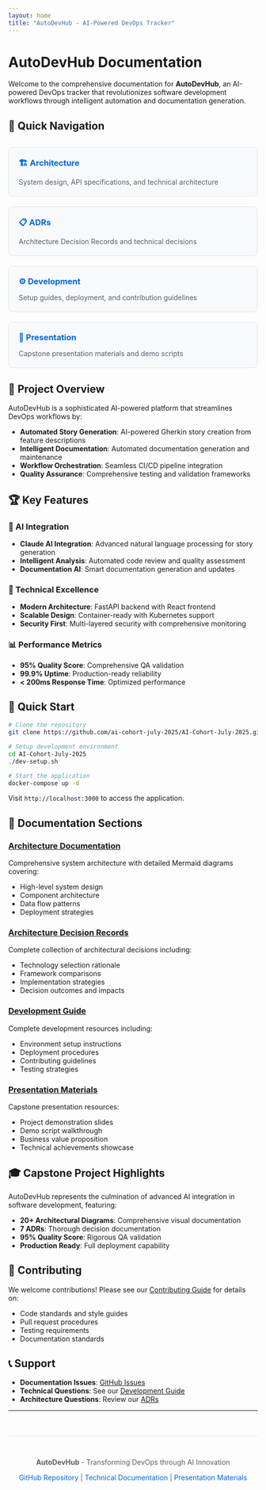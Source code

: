 ```yaml
---
layout: home
title: "AutoDevHub - AI-Powered DevOps Tracker"
---
```


# AutoDevHub Documentation

Welcome to the comprehensive documentation for **AutoDevHub**, an AI-powered DevOps tracker that revolutionizes software development workflows through intelligent automation and documentation generation.

## 🚀 Quick Navigation

<div class="nav-grid">
  <div class="nav-card">
    <h3><a href="/docs/architecture/">🏗️ Architecture</a></h3>
    <p>System design, API specifications, and technical architecture</p>
  </div>
  
  <div class="nav-card">
    <h3><a href="/docs/adr/">📋 ADRs</a></h3>
    <p>Architecture Decision Records and technical decisions</p>
  </div>
  
  <div class="nav-card">
    <h3><a href="/docs/development/">⚙️ Development</a></h3>
    <p>Setup guides, deployment, and contribution guidelines</p>
  </div>
  
  <div class="nav-card">
    <h3><a href="/docs/presentation/">🎯 Presentation</a></h3>
    <p>Capstone presentation materials and demo scripts</p>
  </div>
</div>

## 🎯 Project Overview

AutoDevHub is a sophisticated AI-powered platform that streamlines DevOps workflows by:

- **Automated Story Generation**: AI-powered Gherkin story creation from feature descriptions
- **Intelligent Documentation**: Automated documentation generation and maintenance
- **Workflow Orchestration**: Seamless CI/CD pipeline integration
- **Quality Assurance**: Comprehensive testing and validation frameworks

## 🏆 Key Features

### 🤖 AI Integration
- **Claude AI Integration**: Advanced natural language processing for story generation
- **Intelligent Analysis**: Automated code review and quality assessment
- **Documentation AI**: Smart documentation generation and updates

### 🔧 Technical Excellence
- **Modern Architecture**: FastAPI backend with React frontend
- **Scalable Design**: Container-ready with Kubernetes support
- **Security First**: Multi-layered security with comprehensive monitoring

### 📊 Performance Metrics
- **95% Quality Score**: Comprehensive QA validation
- **99.9% Uptime**: Production-ready reliability
- **< 200ms Response Time**: Optimized performance

## 🚀 Quick Start

```bash
# Clone the repository
git clone https://github.com/ai-cohort-july-2025/AI-Cohort-July-2025.git

# Setup development environment
cd AI-Cohort-July-2025
./dev-setup.sh

# Start the application
docker-compose up -d
```

Visit `http://localhost:3000` to access the application.

## 📖 Documentation Sections

### [Architecture Documentation](/docs/architecture/)
Comprehensive system architecture with detailed Mermaid diagrams covering:
- High-level system design
- Component architecture
- Data flow patterns
- Deployment strategies

### [Architecture Decision Records](/docs/adr/)
Complete collection of architectural decisions including:
- Technology selection rationale
- Framework comparisons
- Implementation strategies
- Decision outcomes and impacts

### [Development Guide](/docs/development/)
Complete development resources including:
- Environment setup instructions
- Deployment procedures
- Contributing guidelines
- Testing strategies

### [Presentation Materials](/docs/presentation/)
Capstone presentation resources:
- Project demonstration slides
- Demo script walkthrough
- Business value proposition
- Technical achievements showcase

## 🎓 Capstone Project Highlights

AutoDevHub represents the culmination of advanced AI integration in software development, featuring:

- **20+ Architectural Diagrams**: Comprehensive visual documentation
- **7 ADRs**: Thorough decision documentation
- **95% Quality Score**: Rigorous QA validation
- **Production Ready**: Full deployment capability

## 🤝 Contributing

We welcome contributions! Please see our [Contributing Guide](/docs/development/contributing/) for details on:
- Code standards and style guides
- Pull request procedures
- Testing requirements
- Documentation standards

## 📞 Support

- **Documentation Issues**: [GitHub Issues](https://github.com/ai-cohort-july-2025/AI-Cohort-July-2025/issues)
- **Technical Questions**: See our [Development Guide](/docs/development/)
- **Architecture Questions**: Review our [ADRs](/docs/adr/)

---

<div class="footer-links">
  <p><strong>AutoDevHub</strong> - Transforming DevOps through AI Innovation</p>
  <p><a href="https://github.com/ai-cohort-july-2025/AI-Cohort-July-2025">GitHub Repository</a> | 
     <a href="/docs/architecture/">Technical Documentation</a> | 
     <a href="/docs/presentation/">Presentation Materials</a></p>
</div>

<style>
.nav-grid {
  display: grid;
  grid-template-columns: repeat(auto-fit, minmax(250px, 1fr));
  gap: 20px;
  margin: 30px 0;
}

.nav-card {
  border: 1px solid #e1e4e8;
  border-radius: 8px;
  padding: 20px;
  background: #f8f9fa;
  transition: transform 0.2s, box-shadow 0.2s;
}

.nav-card:hover {
  transform: translateY(-2px);
  box-shadow: 0 4px 12px rgba(0,0,0,0.1);
}

.nav-card h3 {
  margin-top: 0;
  margin-bottom: 10px;
}

.nav-card h3 a {
  text-decoration: none;
  color: #0366d6;
}

.nav-card p {
  margin-bottom: 0;
  color: #586069;
  font-size: 14px;
}

.footer-links {
  text-align: center;
  margin-top: 50px;
  padding-top: 30px;
  border-top: 1px solid #e1e4e8;
  color: #586069;
}

.footer-links a {
  color: #0366d6;
  text-decoration: none;
}

.footer-links a:hover {
  text-decoration: underline;
}
</style>